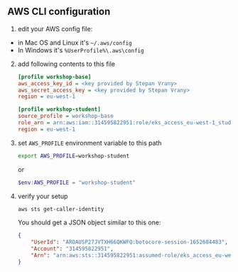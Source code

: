 ## AWS CLI configuration

1. edit your AWS config file:

  - in Mac OS and Linux it's `~/.aws/config`
  - In Windows it's `%UserProfile%\.aws\config`

2. add following contents to this file

    ```ini
    [profile workshop-base]
    aws_access_key_id = <key provided by Stepan Vrany>
    aws_secret_access_key = <key provided by Stepan Vrany>
    region = eu-west-1

    [profile workshop-student]
    source_profile = workshop-base
    role_arn = arn:aws:iam::314595822951:role/eks_access_eu-west-1_student
    region = eu-west-1
    ```

3. set `AWS_PROFILE` environment variable to this path

    ```bash
    export AWS_PROFILE=workshop-student
    ```

    or

    ```powershell
    $env:AWS_PROFILE = "workshop-student"
    ```

4. verify your setup

    ```bash
    aws sts get-caller-identity
    ```

    You should get a JSON object similar to this one:

    ```json
    {
        "UserId": "AROAUSP27JVTXH66QKWFQ:botocore-session-1652684483",
        "Account": "314595822951",
        "Arn": "arn:aws:sts::314595822951:assumed-role/eks_access_eu-west-1_student/botocore-session-1652684483"
    }
    ```
